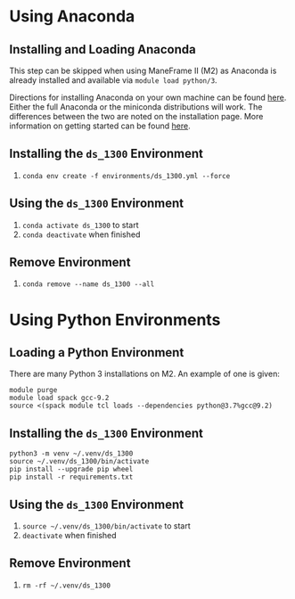 # Using Anaconda

## Installing and Loading Anaconda

This step can be skipped when using ManeFrame II (M2) as Anaconda is already
installed and available via `module load python/3`.

Directions for installing Anaconda on your own machine can be found
[here](https://docs.conda.io/projects/conda/en/latest/user-guide/install/index.html).
Either the full Anaconda or the miniconda distributions will work. The
differences between the two are noted on the installation page. More
information on getting started can be found
[here](https://docs.conda.io/projects/conda/en/latest/user-guide/getting-started.html#starting-conda).

## Installing the `ds_1300` Environment

1. `conda env create -f environments/ds_1300.yml --force`

## Using the `ds_1300` Environment

1. `conda activate ds_1300` to start
2. `conda deactivate` when finished

## Remove Environment

1. `conda remove --name ds_1300 --all`

# Using Python Environments

## Loading a Python Environment

There are many Python 3 installations on M2. An example of one is given:

```
module purge
module load spack gcc-9.2
source <(spack module tcl loads --dependencies python@3.7%gcc@9.2)
```

## Installing the `ds_1300` Environment

```
python3 -m venv ~/.venv/ds_1300
source ~/.venv/ds_1300/bin/activate
pip install --upgrade pip wheel
pip install -r requirements.txt
```

## Using the `ds_1300` Environment

1. `source ~/.venv/ds_1300/bin/activate` to start
2. `deactivate` when finished

## Remove Environment

1. `rm -rf ~/.venv/ds_1300`

